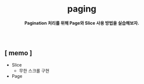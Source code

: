 <div align="center">

<h1><b>paging</b></h1>

<b>Pagination 처리를 위해 Page와 Slice 사용 방법을 실습해보자.</b>

</div>

<br>
<br>

## **[ memo ]**
- Slice
  - 무한 스크롤 구현
- Page
